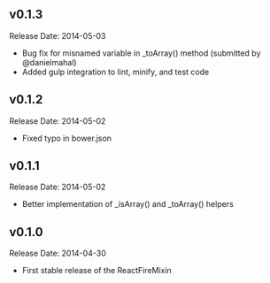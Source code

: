 v0.1.3
-------------
Release Date: 2014-05-03

  * Bug fix for misnamed variable in _toArray() method (submitted by @danielmahal)
  * Added gulp integration to lint, minify, and test code

v0.1.2
-------------
Release Date: 2014-05-02

  * Fixed typo in bower.json

v0.1.1
-------------
Release Date: 2014-05-02

  * Better implementation of _isArray() and _toArray() helpers

v0.1.0
-------------
Release Date: 2014-04-30

  * First stable release of the ReactFireMixin